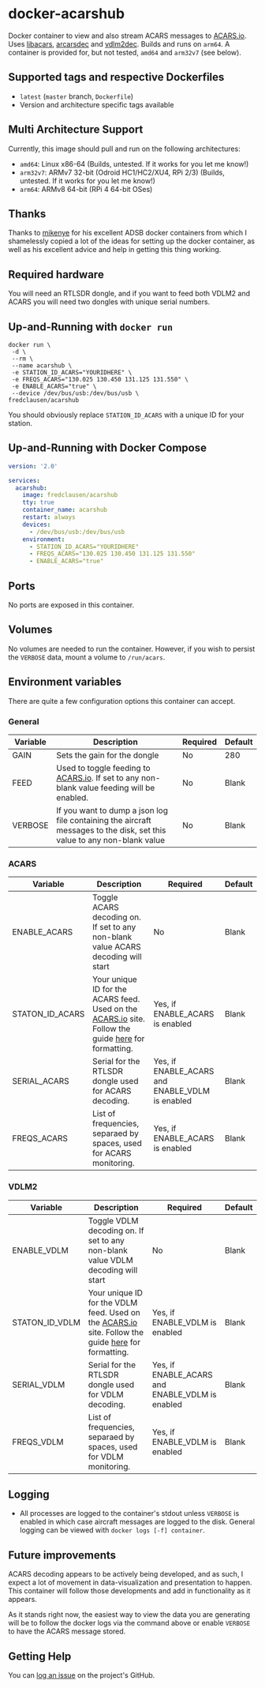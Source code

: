 # docker-acarshub

Docker container to view and also stream ACARS messages to [ACARS.io](http://acars.io). Uses [libacars](https://github.com/szpajder/libacars), [arcarsdec](https://github.com/TLeconte/acarsdec) and [vdlm2dec](https://github.com/TLeconte/vdlm2dec). Builds and runs on `arm64`. A container is provided for, but not tested, `amd64` and `arm32v7` (see below).

## Supported tags and respective Dockerfiles

* `latest` (`master` branch, `Dockerfile`)
* Version and architecture specific tags available

## Multi Architecture Support

Currently, this image should pull and run on the following architectures:

* `amd64`: Linux x86-64 (Builds, untested. If it works for you let me know!)
* `arm32v7`: ARMv7 32-bit (Odroid HC1/HC2/XU4, RPi 2/3) (Builds, untested. If it works for you let me know!)
* `arm64`: ARMv8 64-bit (RPi 4 64-bit OSes)

## Thanks

Thanks to [mikenye](https://github.com/mikenye) for his excellent ADSB docker containers from which I shamelessly copied a lot of the ideas for setting up the docker container, as well as his excellent advice and help in getting this thing working.

## Required hardware

You will need an RTLSDR dongle, and if you want to feed both VDLM2 and ACARS you will need two dongles with unique serial numbers. 

## Up-and-Running with `docker run`

```shell
docker run \
 -d \
 --rm \
 --name acarshub \
 -e STATION_ID_ACARS="YOURIDHERE" \
 -e FREQS_ACARS="130.025 130.450 131.125 131.550" \
 -e ENABLE_ACARS="true" \
 --device /dev/bus/usb:/dev/bus/usb \
fredclausen/acarshub
```

You should obviously replace `STATION_ID_ACARS` with a unique ID for your station.

## Up-and-Running with Docker Compose

```yaml
version: '2.0'

services:
  acarshub:
    image: fredclausen/acarshub
    tty: true
    container_name: acarshub
    restart: always
    devices:
      - /dev/bus/usb:/dev/bus/usb
    environment:
      - STATION_ID_ACARS="YOURIDHERE"
      - FREQS_ACARS="130.025 130.450 131.125 131.550"
      - ENABLE_ACARS="true"
```

## Ports

No ports are exposed in this container.

## Volumes

No volumes are needed to run the container. However, if you wish to persist the `VERBOSE` data, mount a volume to `/run/acars`.

## Environment variables

There are quite a few configuration options this container can accept. 

### General

| Variable | Description | Required | Default |
|----------|-------------|---------|--------|
| GAIN     | Sets the gain for the dongle | No | 280 |
| FEED     | Used to toggle feeding to [ACARS.io](http://acars.io). If set to any non-blank value feeding will be enabled. | No | Blank |
| VERBOSE  | If you want to dump a json log file containing the aircraft messages to the disk, set this value to any non-blank value | No | Blank |

### ACARS

| Variable | Description | Required | Default |
|----------|-------------|---------|--------|
| ENABLE_ACARS | Toggle ACARS decoding on. If set to any non-blank value ACARS decoding will start | No | Blank |
| STATON_ID_ACARS | Your unique ID for the ACARS feed. Used on the [ACARS.io](http://acars.io) site. Follow the guide [here](https://app.airframes.io/about) for formatting. | Yes, if ENABLE_ACARS is enabled | Blank |
| SERIAL_ACARS | Serial for the RTLSDR dongle used for ACARS decoding. | Yes, if ENABLE_ACARS and ENABLE_VDLM is enabled | Blank |
| FREQS_ACARS | List of frequencies, separaed by spaces, used for ACARS monitoring. | Yes, if ENABLE_ACARS is enabled | Blank |

### VDLM2

| Variable | Description | Required | Default |
|----------|-------------|---------|--------|
| ENABLE_VDLM | Toggle VDLM decoding on. If set to any non-blank value VDLM decoding will start | No | Blank |
| STATON_ID_VDLM  | Your unique ID for the VDLM  feed. Used on the [ACARS.io](http://acars.io) site. Follow the guide [here](https://app.airframes.io/about) for formatting. | Yes, if ENABLE_VDLM is enabled | Blank |
| SERIAL_VDLM  | Serial for the RTLSDR dongle used for VDLM decoding. | Yes, if ENABLE_ACARS and ENABLE_VDLM is enabled | Blank |
| FREQS_VDLM  | List of frequencies, separaed by spaces, used for VDLM monitoring. | Yes, if ENABLE_VDLM is enabled | Blank |

## Logging

* All processes are logged to the container's stdout unless `VERBOSE` is enabled in which case aircraft messages are logged to the disk. General logging can be viewed with `docker logs [-f] container`.

## Future improvements

ACARS decoding appears to be actively being developed, and as such, I expect a lot of movement in data-visualization and presentation to happen. This container will follow those developments and add in functionality as it appears.

As it stands right now, the easiest way to view the data you are generating will be to follow the docker logs via the command above or enable `VERBOSE` to have the ACARS message stored. 

## Getting Help

You can [log an issue](https://github.com/fredclausen/docker-acarshub/issues) on the project's GitHub.

